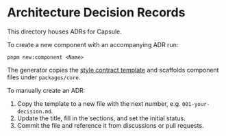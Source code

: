 # Architecture Decision Records

This directory houses ADRs for Capsule.

To create a new component with an accompanying ADR run:

```
pnpm new:component <Name>
```

The generator copies the [style contract template](000-style-contract-template.md) and scaffolds component files under `packages/core`.

To manually create an ADR:

1. Copy the template to a new file with the next number, e.g. `001-your-decision.md`.
2. Update the title, fill in the sections, and set the initial status.
3. Commit the file and reference it from discussions or pull requests.
